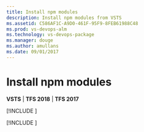 ```yaml
---
title: Install npm modules
description: Install npm modules from VSTS
ms.assetid: C586AF1C-A9D0-461F-95F9-8FEB61988C48
ms.prod: vs-devops-alm
ms.technology: vs-devops-package
ms.manager: douge
ms.author: amullans
ms.date: 09/01/2017
---
```

[//]: # (monikerRange: '>= tfs-2017') 

# Install npm modules

**VSTS** | **TFS 2018** | **TFS 2017**

[!INCLUDE [](../_shared/availability-npm.md)]

[!INCLUDE [](../_shared/npm/install.md)]